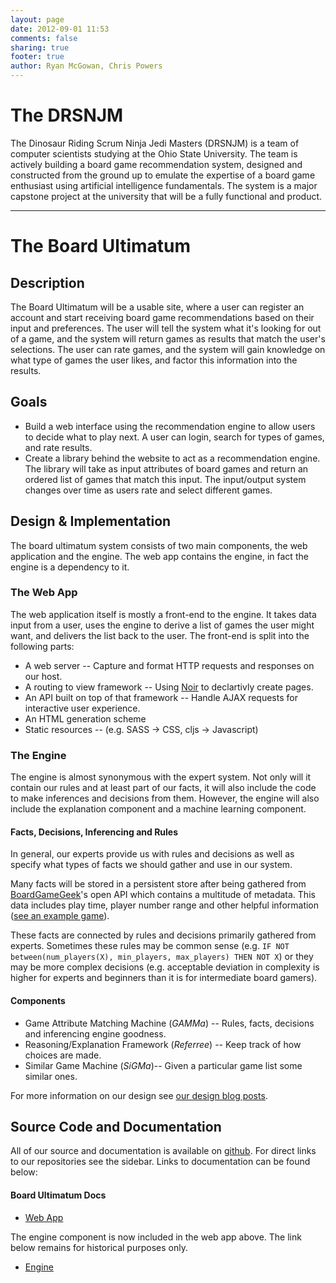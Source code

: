 ```yaml
---
layout: page
date: 2012-09-01 11:53
comments: false
sharing: true
footer: true
author: Ryan McGowan, Chris Powers
---
```

# The DRSNJM

The Dinosaur Riding Scrum Ninja Jedi Masters (DRSNJM) is a team of computer
scientists studying at the Ohio State University. The team is actively building
a board game recommendation system, designed and constructed from the ground up
to emulate the expertise of a board game enthusiast using artificial
intelligence fundamentals. The system is a major capstone project at the
university that will be a fully functional and product.

---

# The Board Ultimatum

## Description

The Board Ultimatum will be a usable site, where a user can register an account
and start receiving board game recommendations based on their input and
preferences. The user will tell the system what it's looking for out of a game,
and the system will return games as results that match the user's selections.
The user can rate games, and the system will gain knowledge on what type of
games the user likes, and factor this information into the results.

## Goals

*   Build a web interface using the recommendation engine to allow users to
    decide what to play next. A user can login, search for types of games, and
    rate results.
*   Create a library behind the website to act as a recommendation engine. The
    library will take as input attributes of board games and return an ordered
    list of games that match this input. The input/output system changes over
    time as users rate and select different games.

## Design &amp; Implementation

The board ultimatum system consists of two main components, the web application
and the engine. The web app contains the engine, in fact the engine is a
dependency to it.

### The Web App

The web application itself is mostly a front-end to the engine. It takes data
input from a user, uses the engine to derive a list of games the user might
want, and delivers the list back to the user.  The front-end is split into the
following parts:

*   A web server -- Capture and format HTTP requests and responses on our host.
*   A routing to view framework -- Using [Noir](http://www.webnoir.org/) to
    declartivly create pages.
*   An API built on top of that framework -- Handle AJAX requests for
    interactive user experience.
*   An HTML generation scheme
*   Static resources -- (e.g. SASS &rarr; CSS, cljs &rarr; Javascript)


### The Engine

The engine is almost synonymous with the expert system. Not only will it contain
our rules and at least part of our facts, it will also include the code to make
inferences and decisions from them. However, the engine will also include the
explanation component and a machine learning component.


#### Facts, Decisions, Inferencing and Rules

In general, our experts provide us with rules and decisions as well as specify
what types of facts we should gather and use in our system.

Many facts will be stored in a persistent store after being gathered from
[BoardGameGeek](http://boardgamegeek.com/)'s open API which contains a multitude
of metadata.  This data includes play time, player number range and other
helpful information ([see an example
game](http://boardgamegeek.com/boardgame/25613/through-the-ages-a-story-of-civilization)).

These facts are connected by rules and decisions primarily gathered from
experts.  Sometimes these rules may be common sense (e.g. `IF NOT
between(num_players(X), min_players, max_players) THEN NOT X`) or they may be
more complex decisions (e.g. acceptable deviation in complexity is higher for
experts and beginners than it is for intermediate board gamers).


#### Components

*   Game Attribute Matching Machine (*GAMMa*) -- Rules, facts, decisions and
    inferencing engine goodness.
*   Reasoning/Explanation Framework (*Referree*) -- Keep track of how choices
    are made.
*   Similar Game Machine (*SiGMa*)-- Given a particular game list some similar
    ones.

For more information on our design see [our design blog posts](/blog/categories/design/).

## Source Code and Documentation

All of our source and documentation is available on
[github](https://github.com/DRSNJM). For direct links to our repositories see
the sidebar. Links to documentation can be found below:

#### Board Ultimatum Docs

*	[Web App](http://drsnjm.github.com/board-ultimatum)

The engine component is now included in the web app above. The link below
remains for historical purposes only.

*	[Engine](http://drsnjm.github.com/board-ultimatum-engine)
